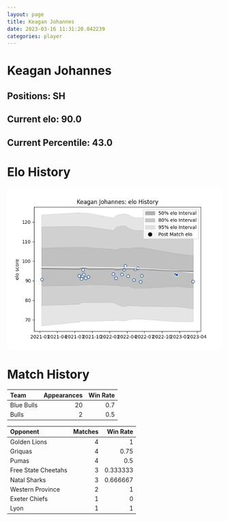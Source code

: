 ```yaml
---  
layout: page  
title: Keagan Johannes  
date: 2023-03-16 11:31:20.042239  
categories: player  
---
```

# Keagan Johannes

## Positions: SH

## Current elo: 90.0

## Current Percentile: 43.0

# Elo History


![elo history](history_KeaganJohannes.png)
# Match History


| Team       |   Appearances |   Win Rate |
|:-----------|--------------:|-----------:|
| Blue Bulls |            20 |        0.7 |
| Bulls      |             2 |        0.5 |

| Opponent            |   Matches |   Win Rate |
|:--------------------|----------:|-----------:|
| Golden Lions        |         4 |   1        |
| Griquas             |         4 |   0.75     |
| Pumas               |         4 |   0.5      |
| Free State Cheetahs |         3 |   0.333333 |
| Natal Sharks        |         3 |   0.666667 |
| Western Province    |         2 |   1        |
| Exeter Chiefs       |         1 |   0        |
| Lyon                |         1 |   1        |